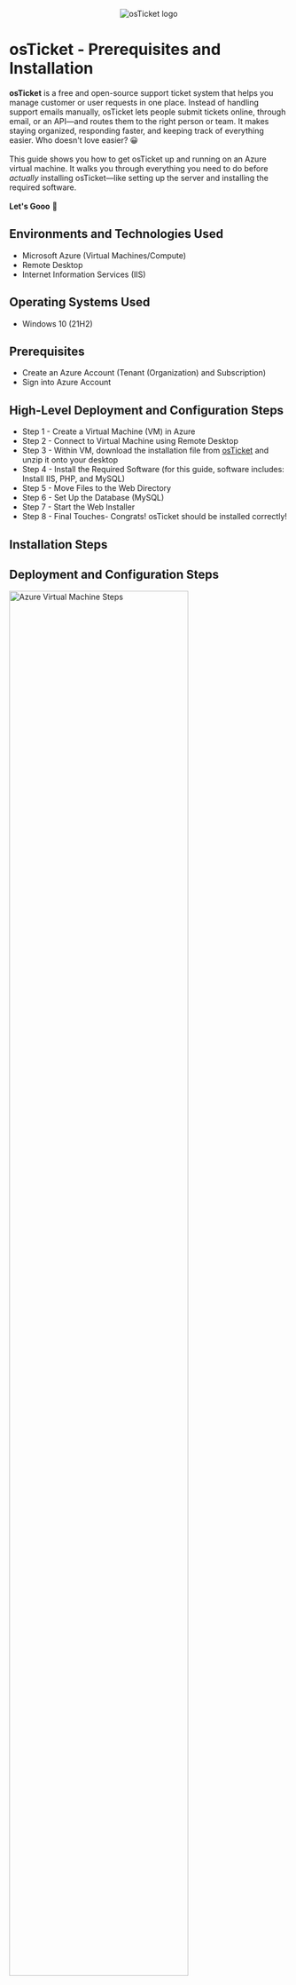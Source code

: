 <p align="center">
<img src="https://i.imgur.com/Clzj7Xs.png" alt="osTicket logo"/>
</p>

<h1>osTicket - Prerequisites and Installation</h1>
<b>osTicket</b> is a free and open-source support ticket system that helps you manage customer or user requests in one place. Instead of handling support emails manually, osTicket lets people submit tickets online, through email, or an API—and routes them to the right person or team. It makes staying organized, responding faster, and keeping track of everything easier. Who doesn't love easier? &#128512 <br />
<br />
This guide shows you how to get osTicket up and running on an Azure virtual machine. It walks you through everything you need to do before <i>actually</i> installing osTicket—like setting up the server and installing the required software.<br />
<br />
<b>Let's Gooo</b> &#128640 <br />


<h2>Environments and Technologies Used</h2>

- Microsoft Azure (Virtual Machines/Compute)
- Remote Desktop
- Internet Information Services (IIS)

<h2>Operating Systems Used </h2>

- Windows 10</b> (21H2)

<h2>Prerequisites</h2>

- Create an Azure Account (Tenant (Organization) and Subscription)
- Sign into Azure Account

<h2>High-Level Deployment and Configuration Steps</h2>

- Step 1 - Create a Virtual Machine (VM) in Azure
- Step 2 - Connect to Virtual Machine using Remote Desktop
- Step 3 - Within VM, download the installation file from <a href="https://www.osticket.com">osTicket</a> and unzip it onto your desktop
- Step 4 - Install the Required Software (for this guide, software includes: Install IIS, PHP, and MySQL) 
- Step 5 - Move Files to the Web Directory
- Step 6 - Set Up the Database (MySQL)
- Step 7 - Start the Web Installer
- Step 8 - Final Touches- Congrats! osTicket should be installed correctly!

<h2>Installation Steps</h2>

<h2>Deployment and Configuration Steps</h2>

<p>
<img src="https://i.imgur.com/TaeIVwZ.png" height="80%" width="80%" alt="Azure Virtual Machine Steps"/>


<b> **PRE-STEP** -- After signing in to Azure, click on "Resource Groups" in the dashboard. You will be redirected to the "Create Resource Group" page.</b> <p>Make sure that the resource group is created under the correct <b>Subscription.</b>
</p>
<br />
<br />
<br />


<h3><b> Step 1 - Create Virtual Machine </b></h3>
  
<p> Installing <b>osTicket</b> on a virtual machine gives you full control to set it up the way you want, plus you can access it from anywhere since it’s in the cloud. It’s a great way to keep things organized, separate from other apps, and super useful if you're learning or testing things out. <br/ r>

I created a step-by-step tutorial for creating an Azure virtual machine, click <a href="https://github.com/micaelahwalkerit/azure_virtualmachine">HERE</a>


</p>
<br />
<br />
<br />
<br />

<p>
<img src="https://i.imgur.com/DVnMCCU.png" height="80%" width="80%" alt="Azure Virtual Machine Steps"/>
</p>
<p>
<h3><b> Step 2 - Connect to Virtual Machine using Remote Desktop</b></h3>
  <br />

After creating your resource group, return to the Azure Dashboard.

Next, click on <b>"Virtual Machines" </b>— you can find this either on the dashboard or in the left-hand navigation menu.

Then, click the <b>"+ Create"</b> button and select <b>"Azure virtual machine"</b> from the dropdown.
** For complete tutorial on Azure virtual machine set-up , click here <a href"https://github.com/micaelahwalkerit/azure_virtualmachine"><HERE></a>
</p>
<br />
<br />
<br />
<br />

<p>
<img src="https://i.imgur.com/aST7Tc3.png" height="80%" width="80%" alt="Azure Virtual Machine Steps"/>
</p>
<p>
<h3><b>Step 3 - Within VM, download the installation file </b></h3>
<br />
  
aisniusdnnfjsdnfkjsdnfkjsdnfnsdkjfnskjdfnskdjnksdnfkjsdfn
</p>
<br />
<br />
<br />
<br />

<p>
<img src="https://i.imgur.com/c9ucNHD.png" height="80%" width="80%" alt="Azure Virtual Machine Steps"/>
</p>
<p>
<h3><b>Step 4 - Install the Required Software </b></h3>
<br />

sdlfnsdklfnsdklfnlskdnfklsdnflksd
</p>
<br />
<br />
<br />
<br />

<p>
<img src="https://i.imgur.com/IWOHYJU.png" height="80%" width="80%" alt="Azure Virtual Machine Steps"/>
</p>
<p>
<h3><b>Step 5 - Move Files to the Web Directory</b></h3> 
  <br />
asjfndljnflsdnflksndlfndsljfnsdjlfnsldfnl
</p>

<br />
<br />
<br />
<br />

<p>
<img src="https://i.imgur.com/s6te31Q.png" height="80%" width="80%" alt="Azure Virtual Machine Steps"/>
</p>
<p>
<h3><b> Step 6 - Management, Montoring, Advanced,Tag Tabs </b></h3>
  <br />
This step is pretty easy! You can leave the options as they are! Wahoo, this is last aspect of "set-up" &#129395;
<br />
Click <b>Review + Create<b/>
</p>
<br />
<br />
<br />
<br />

<p>
<img src="https://i.imgur.com/YBEt0H5.png" height="80%" width="80%" alt="Azure Virtual Machine Steps"/>
</p>
<p>
<h3><b>Step 7 - Review + Create</b></h3>
<br />


Wait for validation to pass.

Click <b>"Create."</b>
</p>
<br />
<br />
<br />
<br />

<p>
<img src="https://i.imgur.com/DTPz4WR.png" height="80%" width="80%" alt="Azure Virtual Machine Steps"/>
</p>
<p>
<h3><b>Step 8 - Wait for Deployment to Take Place</b></h3>
<br />
  
Azure will take a few minutes to create your Virtual Machine based on all of the configurations from the previous steps.

Once done, click "Go to resource" to view your new virtual machine and observe VNet and Subnet to make sure it matches what was configured in previous steps.
</p>
<br />
<br />
<br />
<br />

<p>
<img src="https://i.imgur.com/NdZHP4m.png" height="80%" width="80%" alt="Azure Virtual Machine Steps"/>
</p>

<p>
<h3><b>Step 9 - Check to see if Virtual Machine is Successfully Running</b></h3>
<br />
</p>

 <p>
Click <b> "Home".</b>

Click <b>"Virtual Machines".</b>

See if the Virtual Machine you created is running
</p>
<br />

<p>Now you can connect to your Virtual Machine via Remote Desktop (RDP) for Windows VMs or Secured Shell (SSH) for Linux VMs
</p>

<br />
<br />
<br />

<h2>In Conclusion</h2>
<p>
Creating a virtual machine in Azure lets you run a computer in the cloud for tasks like running apps, storing data, or testing software. It’s a fast and flexible way for businesses to build secure infrastructure, protect their data, and manage systems without needing physical equipment. Learning how to set up a virtual machine helps both individuals and organizations work more efficiently and safely in the cloud.
